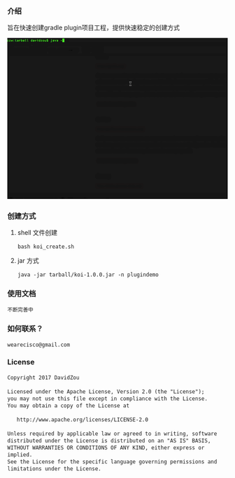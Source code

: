 ### 介绍
旨在快速创建gradle plugin项目工程，提供快速稳定的创建方式

![image](doc/images/koi.gif)

### 创建方式

1. shell 文件创建
    
    ```
    bash koi_create.sh 
    ```
2. jar 方式
    
    ```
    java -jar tarball/koi-1.0.0.jar -n plugindemo
    ```

### 使用文档

    不断完善中
    
### 如何联系？

    wearecisco@gmail.com

### License

```
Copyright 2017 DavidZou

Licensed under the Apache License, Version 2.0 (the "License");
you may not use this file except in compliance with the License.
You may obtain a copy of the License at

   http://www.apache.org/licenses/LICENSE-2.0

Unless required by applicable law or agreed to in writing, software
distributed under the License is distributed on an "AS IS" BASIS,
WITHOUT WARRANTIES OR CONDITIONS OF ANY KIND, either express or implied.
See the License for the specific language governing permissions and
limitations under the License.
```